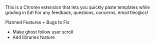 This is a Chrome extension that lets you quickly paste templates while grading in Ed! For any feedback, questions, concerns, email tleo@cs!

Planned Features + Bugs to Fix
- Make ghost follow user scroll
- Add libraries feature